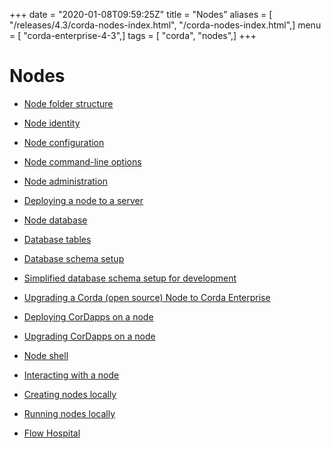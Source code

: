 +++
date = "2020-01-08T09:59:25Z"
title = "Nodes"
aliases = [ "/releases/4.3/corda-nodes-index.html", "/corda-nodes-index.html",]
menu = [ "corda-enterprise-4-3",]
tags = [ "corda", "nodes",]
+++


# Nodes


* [Node folder structure](node-structure.md)

* [Node identity](node-naming.md)

* [Node configuration](corda-configuration-file.md)

* [Node command-line options](node-commandline.md)

* [Node administration](node-administration.md)

* [Deploying a node to a server](deploying-a-node.md)

* [Node database](node-database.md)

* [Database tables](node-database-tables.md)

* [Database schema setup](node-database-admin.md)

* [Simplified database schema setup for development](node-database-developer.md)

* [Upgrading a Corda (open source) Node to Corda Enterprise](node-operations-upgrading-os-to-ent.md)

* [Deploying CorDapps on a node](node-operations-cordapp-deployment.md)

* [Upgrading CorDapps on a node](node-operations-upgrade-cordapps.md)

* [Node shell](shell.md)

* [Interacting with a node](clientrpc.md)

* [Creating nodes locally](generating-a-node.md)

* [Running nodes locally](running-a-node.md)

* [Flow Hospital](node-flow-hospital.md)




